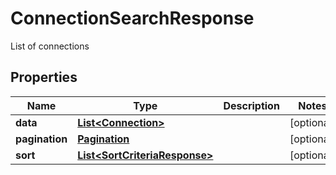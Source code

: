 

# ConnectionSearchResponse

List of connections

## Properties

| Name | Type | Description | Notes |
|------------ | ------------- | ------------- | -------------|
|**data** | [**List&lt;Connection&gt;**](Connection.md) |  |  [optional] |
|**pagination** | [**Pagination**](Pagination.md) |  |  [optional] |
|**sort** | [**List&lt;SortCriteriaResponse&gt;**](SortCriteriaResponse.md) |  |  [optional] |



